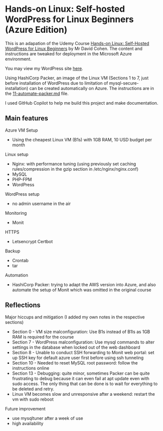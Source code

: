 # Hands-on Linux: Self-hosted WordPress for Linux Beginners (Azure Edition)

This is an adapation of the Udemy Course [Hands-on Linux: Self-Hosted WordPress for Linux Beginners](https://www.udemy.com/hands-on-linux-self-hosted-wordpress-for-linux-beginners/) by Mr David Cohen. The content and instructions are tweaked for deployment in the Microsoft Azure environment.

You may view my WordPress site [here](https://www.mphho.com).

Using HashiCorp Packer, an image of the Linux VM (Sections 1 to 7, just before installation of WordPress due to limitation of mysql-secure-installation) can be created automatically on Azure. The instructions are in the [11-automate-packer.md](11-automate-packer.md) file.

I used GitHub Copilot to help me build this project and make documentation.

## Main features

Azure VM Setup
 - Using the cheapest Linux VM (B1s) with 1GB RAM, 10 USD budget per month

Linux setup
 - Nginx: with performance tuning (using previously set caching rules/compression in the gzip section in /etc/nginx/nginx.conf)
 - MySQL
 - PHP-FPM
 - WordPress

WordPress setup
 - no admin username in the air

Monitoring
 - Monit

HTTPS
 - Letsencrypt Certbot

Backup
 - Crontab
 - tar

Automation
 - HashiCorp Packer: trying to adapt the AWS version into Azure, and also automate the setup of Monit which was omitted in the original course

## Reflections

Major hiccups and mitigation (I added my own notes in the respective sections)
- Section 0 - VM size malconfiguration: Use B1s instead of B1ls as 1GB RAM is required for the course
- Section 7 - WordPress malconfiguration: Use mysql commands to alter settings in the database when locked out of the web dashboard
- Section 8 - Unable to conduct SSH forwarding to Monit web portal: set up SSH key for default azure user first before using ssh tunneling
- Section 10 - Needed to reset MySQL root password: follow the instructions online
- Section 13 - Debugging: quite minor, sometimes Packer can be quite frustrating to debug because it can even fail at apt update even with sudo access. The only thing that can be done is to wait for everything to be deleted and retry.
- Linux VM becomes slow and unresponsive after a weekend: restart the vm with sudo reboot

Future improvement
 - use mysqltuner after a week of use
 - high availability